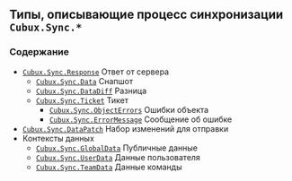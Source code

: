 Типы, описывающие процесс синхронизации `Cubux.Sync.*`
------------------------------------------------------

### Содержание

*   [`Cubux.Sync.Response`](./response.md) Ответ от сервера
    *   [`Cubux.Sync.Data`](./data.md) Снапшот
    *   [`Cubux.Sync.DataDiff`](./data-diff.md) Разница
    *   [`Cubux.Sync.Ticket`](./ticket.md) Тикет
        *   [`Cubux.Sync.ObjectErrors`](./object-errors.md) Ошибки объекта
        *   [`Cubux.Sync.ErrorMessage`](./error-message.md) Сообщение об ошибке
*   [`Cubux.Sync.DataPatch`](./data-patch.md) Набор изменений для отправки
*   Контексты данных
    *   [`Cubux.Sync.GlobalData`](./data-global.md) Публичные данные
    *   [`Cubux.Sync.UserData`](./data-user.md) Данные пользователя
    *   [`Cubux.Sync.TeamData`](./data-team.md) Данные команды
